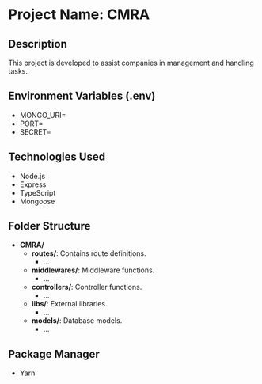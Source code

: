 # Project Name: CMRA

## Description
This project is developed to assist companies in management and handling tasks.

## Environment Variables (.env)
- MONGO_URI=
- PORT=
- SECRET=

## Technologies Used
- Node.js
- Express
- TypeScript
- Mongoose

## Folder Structure

- **CMRA/**
  - **routes/**: Contains route definitions.
    - *...*
  - **middlewares/**: Middleware functions.
    - *...*
  - **controllers/**: Controller functions.
    - *...*
  - **libs/**: External libraries.
    - *...*
  - **models/**: Database models.
    - *...*


## Package Manager
- Yarn